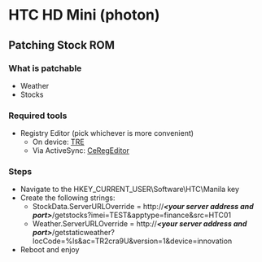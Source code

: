 # HTC HD Mini (photon)

## Patching Stock ROM

### What is patchable
- Weather
- Stocks

### Required tools
- Registry Editor (pick whichever is more convenient)
    - On device: [TRE](https://archive.org/download/tucows_32381_Tascal_RegEdit/reg050m.zip)
    - Via ActiveSync: [CeRegEditor](https://archive.org/download/ce-reg-edit-setup-0.0.5.0/CeRegEdit_Setup_0.0.5.0.exe)

### Steps

- Navigate to the HKEY_CURRENT_USER\Software\HTC\Manila key
- Create the following strings:
    - StockData.ServerURLOverride = http://[]()***\<your server address and port\>***/getstocks?imei=TEST&apptype=finance&src=HTC01
    - Weather.ServerURLOverride = http://[]()***\<your server address and port\>***/getstaticweather?locCode=%ls&ac=TR2cra9U&version=1&device=innovation
- Reboot and enjoy
